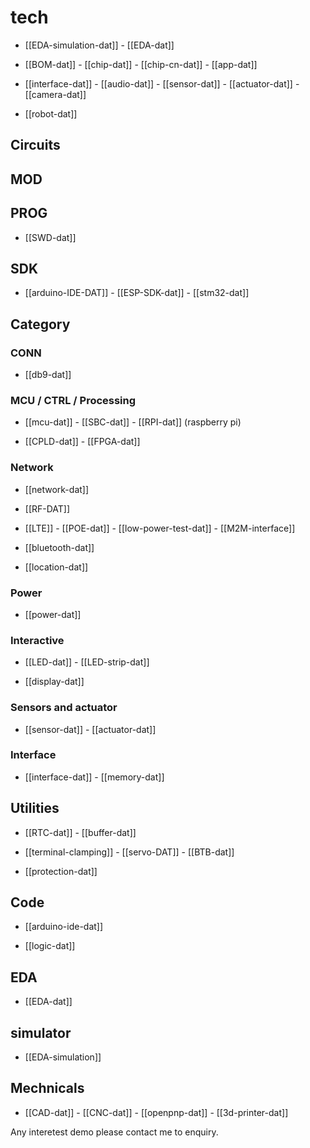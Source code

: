 
# tech 

- [[EDA-simulation-dat]] - [[EDA-dat]]

- [[BOM-dat]] - [[chip-dat]] - [[chip-cn-dat]] - [[app-dat]]

- [[interface-dat]] - [[audio-dat]] - [[sensor-dat]] - [[actuator-dat]] - [[camera-dat]]

- [[robot-dat]]

## Circuits 

## MOD

## PROG

- [[SWD-dat]]

## SDK

- [[arduino-IDE-DAT]] - [[ESP-SDK-dat]] - [[stm32-dat]]


## Category


### CONN

- [[db9-dat]]

### MCU / CTRL / Processing 

- [[mcu-dat]] - [[SBC-dat]] - [[RPI-dat]] (raspberry pi)

- [[CPLD-dat]] - [[FPGA-dat]]


### Network

- [[network-dat]]

- [[RF-DAT]]

- [[LTE]] - [[POE-dat]] - [[low-power-test-dat]] - [[M2M-interface]]

- [[bluetooth-dat]]

- [[location-dat]]

### Power 

- [[power-dat]]

### Interactive

- [[LED-dat]] - [[LED-strip-dat]]

- [[display-dat]]

### Sensors and actuator 

- [[sensor-dat]] - [[actuator-dat]]



### Interface 

- [[interface-dat]] - [[memory-dat]]


## Utilities  

- [[RTC-dat]] - [[buffer-dat]] 

- [[terminal-clamping]] - [[servo-DAT]] - [[BTB-dat]]

- [[protection-dat]]

## Code 

- [[arduino-ide-dat]]

- [[logic-dat]]


## EDA

- [[EDA-dat]]

## simulator 

- [[EDA-simulation]]


## Mechnicals 

- [[CAD-dat]] - [[CNC-dat]] - [[openpnp-dat]] - [[3d-printer-dat]]

Any interetest demo please contact me to enquiry.
